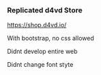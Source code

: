 ### Replicated d4vd Store 
https://shop.d4vd.io/

With bootstrap, no css allowed


Didnt develop entire web


Didnt change font styte
